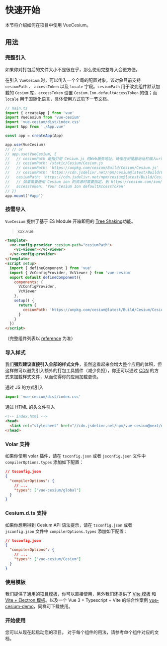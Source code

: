 # 快速开始

本节将介绍如何在项目中使用 VueCesium。

## 用法

### 完整引入

如果你对打包后的文件大小不是很在乎，那么使用完整导入会更方便。

在引入 `VueCesium` 时，可以传入一个全局的配置对象。该对象目前支持 `cesiumPath` 、 `accessToken` 以及 `locale` 字段。`cesiumPath` 用于改变组件默认加载的 `Cesium` 库，`accessToken` 设置 `Cesium.Ion.defaultAccessToken` 的值；而 `locale` 用于国际化语言，具体使用方式见下一节文档。

```typescript
// main.ts
import { createApp } from 'vue'
import VueCesium from 'vue-cesium'
import 'vue-cesium/dist/index.css'
import App from './App.vue'

const app = createApp(App)

app.use(VueCesium)
// // or
// app.use(VueCesium, {
//   // cesiumPath 是指引用 Cesium.js 的Web服务地址，确保在浏览器地址栏输入url后能直接打开，可以是本地或者 CDN 地址如
//   // cesiumPath: /static/Cesium/Cesium.js
//   // cesiumPath: 'https://unpkg.com/cesium/Build/Cesium/Cesium.js'
//   // cesiumPath: 'https://cdn.jsdelivr.net/npm/cesium@latest/Build/Cesium/Cesium.js'
//   cesiumPath: 'https://cdn.jsdelivr.net/npm/cesium@latest/Build/Cesium/Cesium.js',
//   // 如果需要使用 Cesium ion 的资源时需要指定。到 https://cesium.com/ion/ 申请一个账户，获取Access Token。不指定的话可能导致 CesiumIon 的在线影像、地形加载失败。
//   accessToken: 'Your Cesium Ion defaultAccessToken'
// })
app.mount('#app')
```

### 按需导入

`VueCesium` 提供了基于 ES Module 开箱即用的 [Tree Shaking](https://webpack.js.org/guides/tree-shaking/)功能。

> xxx.vue

```html
<template>
  <vc-config-provider :cesium-path="cesiumPath">
    <vc-viewer></vc-viewer>
  </vc-config-provider>
</template>
<script setup>
  import { defineComponent } from 'vue'
  import { VcConfigProvider, VcViewer } from 'vue-cesium'
  export default defineComponent({
    components: {
      VcConfigProvider,
      VcViewer
    },
    setup() {
      return {
        cesiumPath: 'https://unpkg.com/cesium@latest/Build/Cesium/Cesium.js'
      }
    }
  })
</script>
```

（完整组件列表以 [reference](https://github.com/zouyaoji/vue-cesium/blob/dev/packages/vue-cesium/component.ts) 为准）

### 导入样式

我们**强烈建议直接引入全部的样式文件**，虽然这看起来会增大整个应用的体积，但这样做可以避免引入额外的打包工具插件（减少负担），你还可以通过 [CDN](https://www.cloudflare.com/learning/cdn/what-is-a-cdn/)
的方式来加载样式文件，从而使得你的应用加载更快。

通过 JS 的方式引入

```typescript
import 'vue-cesium/dist/index.css'
```

通过 HTML 的头文件引入

```html
<!-- index.html -->
<head>
  <link rel="stylesheet" href="//cdn.jsdelivr.net/npm/vue-cesium@next/dist/index.css" />
</head>
```

### Volar 支持

如果你使用 volar 插件，请在 `tsconfig.json` 或者 `jsconfig.json` 文件中 `compilerOptions.types` 添加如下配置：

```json
// tsconfig.json
{
  "compilerOptions": {
    // ...
    "types": ["vue-cesium/global"]
  }
}
```

### Cesium.d.ts 支持

如果你想用得到 Cesium API 语法提示，请在 `tsconfig.json` 或者 `jsconfig.json` 文件中 `compilerOptions.types` 添加如下配置：

```json
// tsconfig.json
{
  "compilerOptions": {
    // ...
    "types": ["vue-cesium/Cesium"]
  }
}
```

### 使用模板

我们提供了通用的[项目模板](https://github.com/zouyaoji/vue-cesium-starter)，你可以直接使用，另外我们还提供了 [Vite 模板](https://github.com/zouyaoji/vue-cesium-vite-starter) 和 [Vite + Electron 模板](https://github.com/zouyaoji/vue-cesium-electron-vite-starter)。以及一个 Vue 3 + Typescript + Vite 的综合性案例 [vue-cesium-demo](https://github.com/zouyaoji/vue-cesium-demo)，同样可下载使用。

### 开始使用

您可以从现在起启动您的项目。 对于每个组件的用法，请参考单个组件对应的文档。

